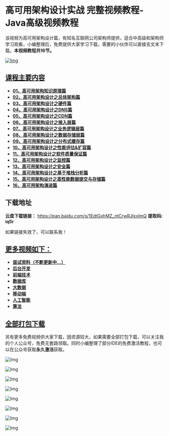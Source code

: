 # 高可用架构设计实战 完整视频教程-Java高级视频教程

该视频为高可用架构设计篇，有知名互联网公司架构师提供，适合中高级和架构师学习观看，小编整理后，免费提供大家学习下载，需要的小伙伴可以直接去文末下载。**本视频教程共16节。**


[![Img](http://www.itzoo.net/wp-content/uploads/2022/04/2022043013565823.jpg)](www.idejihuo.com)

## [课程主要内容]()

- **[01、高可用架构知识原理篇](https://github.com/purocean/yn/releases)**
- **[02、高可用架构设计之总体架构篇](https://github.com/purocean/yn/releases)**
- **[03、高可用架构设计之硬件篇](https://github.com/purocean/yn/releases)**
- **[04、高可用架构设计之DNS篇](https://github.com/purocean/yn/releases)**
- **[05、高可用架构设计之CDN篇](https://github.com/purocean/yn/releases)**
- **[06、高可用架构设计之接入层篇](https://github.com/purocean/yn/releases)**
- **[07、高可用架构设计之业务逻辑层篇](https://github.com/purocean/yn/releases)**
- **[08、高可用架构设计之数据存储层篇](https://github.com/purocean/yn/releases)**
- **[09、高可用架构设计之分布式缓存篇](https://github.com/purocean/yn/releases)**
- **[10、高可用架构设计之性能评估&扩容篇](https://github.com/purocean/yn/releases)**
- **[11、高可用架构设计之软件质量保证篇](https://github.com/purocean/yn/releases)**
- **[12、高可用架构设计之监控篇](https://github.com/purocean/yn/releases)**
- **[13、高可用架构设计之安全篇](https://github.com/purocean/yn/releases)**
- **[14、高可用架构设计之基于堆栈分析篇](https://github.com/purocean/yn/releases)**
- **[15、高可用架构设计之高性能数据提交与存储篇](https://github.com/purocean/yn/releases)**
- **[16、高可用架构演进篇](https://github.com/purocean/yn/releases)**


## 下载地址

**云盘下载链接：** https://pan.baidu.com/s/1EdtGxhMZ_ntCrwRJlxxImQ  **提取码: iq5r**

如果链接失效了，可以联系我！


## [更多视频如下：]()

- **[面试资料（不断更新中...）]()**
- **[后台开发]()**
- **[前端技术]()**
- **[数据库]()**
- **[大数据]()**
- **[移动端]()**
- **[人工智能]()**
- **[算法]()**


## [全部打包下载]()

另有更多免费视频供大家下载，因资源较大，如果需要全部打包下载，可以关注我的个人公众号，免费无套路领取。同时小编整理了部分IDE的免费激活教程，也可以在公众号获取**永久激活**获取。

![Img](http://www.itzoo.net/wp-content/uploads/2022/04/2022043013431493.jpg)

![Img](http://www.itzoo.net/wp-content/uploads/2022/04/2022043013451225.jpg)

![Img](http://www.itzoo.net/wp-content/uploads/2022/04/2022043013451247.jpg)

![Img](http://www.itzoo.net/wp-content/uploads/2022/04/2022043013451370.jpg)

![Img](http://www.itzoo.net/wp-content/uploads/2022/04/2022043013451395.jpg)

![Img](http://www.itzoo.net/wp-content/uploads/2022/04/2022043013451443.jpg)

![Img](http://www.itzoo.net/wp-content/uploads/2022/04/2022043013451446.jpg)

![Img](http://www.itzoo.net/wp-content/uploads/2022/04/2022043013431493.jpg)

